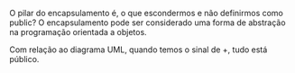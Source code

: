 O pilar do encapsulamento é, o que escondermos e não definirmos como public? 
O encapsulamento pode ser considerado uma forma de abstração na programação orientada a objetos. 

Com relação ao diagrama UML, quando temos o sinal de +, tudo está público. 